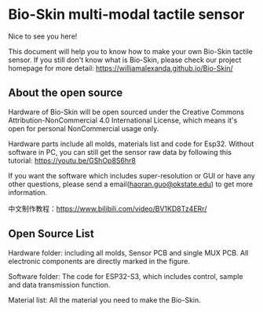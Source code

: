 
# Bio-Skin multi-modal tactile sensor

Nice to see you here!

This document will help you to know how to make your own Bio-Skin tactile sensor. If you still don't know what is Bio-Skin, please check our project homepage for more detail: https://williamalexanda.github.io/Bio-Skin/




## About the open source

Hardware of Bio-Skin will be open sourced under the Creative Commons Attribution-NonCommercial 4.0 International License, which means it's open for personal NonCommercial usage only.

Hardware parts include all molds, materials list and code for Esp32. Without software in PC, you can still get the sensor raw data by following this tutorial: https://youtu.be/GShOp8S6hr8

If you want the software which includes super-resolution or GUI or have any other questions, please send a email(haoran.guo@okstate.edu) to get more information.

中文制作教程：https://www.bilibili.com/video/BV1KD8Tz4ERr/
## Open Source List
Hardware folder: including all molds, Sensor PCB and single MUX PCB. All electronic components are directly marked in the figure.

Software folder: The code for ESP32-S3, which includes control, sample and data transmission function.

Material list: All the material you need to make the Bio-Skin.
